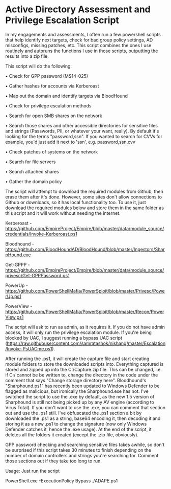 # Active Directory Assessment and Privilege Escalation Script
In my engagements and assessments, I often run a few powershell scripts that help identify next targets, check for bad group policy settings, AD misconfigs, missing patches, etc. This script combines the ones I use routinely and autoruns the functions I use in those scripts, outputting the results into a zip file. 

This script will do the following:

•	Check for GPP password (MS14-025)

•	Gather hashes for accounts via Kerberoast

•	Map out the domain and identify targets via BloodHound

•	Check for privilege escalation methods

•	Search for open SMB shares on the network 

•	Search those shares and other accessible directories for sensitive files and strings (Passwords, PII, or whatever your want, really). By default it's looking for the terms "password,ssn". If you wanted to search for CVVs for example, you'd just add it next to 'ssn', e.g. password,ssn,cvv 

•	Check patches of systems on the network

•	Search for file servers

•	Search attached shares 

•	Gather the domain policy

The script will attempt to download the required modules from Github, then erase them after it's done. However, some sites don't allow connections to Github or downloads, so it has local functionality too. To use it, just download the required modules below and store them in the same folder as this script and it will work without needing the internet.

Kerberoast - https://github.com/EmpireProject/Empire/blob/master/data/module_source/credentials/Invoke-Kerberoast.ps1

Bloodhound - https://github.com/BloodHoundAD/BloodHound/blob/master/Ingestors/SharpHound.exe

Get-GPPP - https://github.com/EmpireProject/Empire/blob/master/data/module_source/privesc/Get-GPPPassword.ps1

PowerUp - https://github.com/PowerShellMafia/PowerSploit/blob/master/Privesc/PowerUp.ps1

PowerView - https://github.com/PowerShellMafia/PowerSploit/blob/master/Recon/PowerView.ps1

The script will ask to run as admin, as it requires it. If you do not have admin access, it will only run the privilege escalation module. If you're being blocked by UAC, I suggest running a bypass UAC script (https://raw.githubusercontent.com/samratashok/nishang/master/Escalation/Invoke-PsUACme.ps1). 

After running the .ps1, it will create the capture file and start creating module folders to store the downloaded scripts into. Everything captured is stored and zipped up into the C:/Capture.zip file. This can be changed, i.e. if C:/ cannot be be written to, change the directory in the code under the comment that says "Change storage directory here". Bloodhound's "Sharphound.ps1" has recently been updated to Windows Defender to be flagged as malicious, but ironically the Sharphound.exe has not. I've switched the script to use the .exe by default, as the new 1.5 version of Sharphound is still not being picked up by any AV engine (according to Virus Total). If you don't want to use the .exe, you can comment that section out and use the .ps1 still. I've obfuscated the .ps1 section a bit by downloaded the .ps1 as a string, base64 encoding it, then decoding it and storing it as a new .ps1 to change the signature (now only Windows Defender catches it, hence the .exe usage). 
At the end of the script, it deletes all the folders it created (except the .zip file, obviously). 

GPP password checking and searching sensitive files takes awhile, so don't be surprised if this script takes 30 minutes to finish depending on the number of domain controllers and strings you're searching for. Comment those sections out if they take too long to run. 

Usage: Just run the script

PowerShell.exe -ExecutionPolicy Bypass ./ADAPE.ps1

